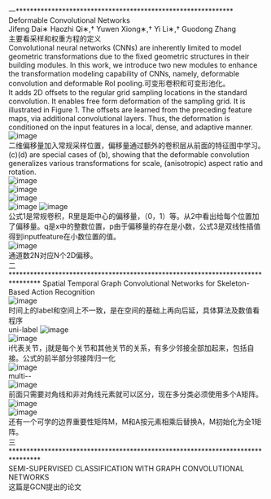 一*************************************************************  
Deformable Convolutional Networks  
Jifeng Dai∗ Haozhi Qi∗,† Yuwen Xiong∗,† Yi Li∗,† Guodong Zhang  
主要看采样和权重方程的定义  
Convolutional neural networks (CNNs) are inherently limited to model geometric transformations due to the fixed geometric structures in their building modules. In this work, we introduce two new modules to enhance the transformation modeling capability of CNNs, namely, deformable convolution and deformable RoI pooling.可变形卷积和可变形池化。  
It adds 2D offsets to the regular grid sampling locations in the standard convolution. It enables free form deformation of the sampling grid. It is illustrated in Figure 1. The offsets are learned from the preceding feature maps, via additional convolutional layers. Thus, the deformation is conditioned on the input features in a local, dense, and adaptive manner.![image](https://user-images.githubusercontent.com/92596875/202897667-d8b4fc09-765c-4ccb-af7b-aea521effe30.png)  
二维偏移量加入常规采样位置，偏移量通过额外的卷积层从前面的特征图中学习。(c)(d) are special cases of (b), showing that the deformable convolution generalizes various transformations for scale, (anisotropic) aspect ratio and rotation.  
![image](https://user-images.githubusercontent.com/92596875/202898416-5b82b532-b706-4b8d-b2f0-f3f7750d72e8.png)  
![image](https://user-images.githubusercontent.com/92596875/202898430-e8465926-41f6-467e-a354-3dea94e18299.png)  
![image](https://user-images.githubusercontent.com/92596875/202898443-ba5efa7d-034d-41e0-84c1-5000e6b86407.png)  
![image](https://user-images.githubusercontent.com/92596875/202898460-427f6411-b4cb-482f-a20e-e57c2735d7bb.png)
![image](https://user-images.githubusercontent.com/92596875/202898709-19c4e759-b4a1-43ca-b452-ae044ab49e5a.png)  
公式1是常规卷积，R里是距中心的偏移量，（0，1）等。从2中看出给每个位置加了偏移量。q是x中的整数位置，p由于偏移量的存在是小数，公式3是双线性插值得到inputfeature在小数位置的值。  
![image](https://user-images.githubusercontent.com/92596875/202898645-fddac021-679a-489d-8f4f-79c55cf84a34.png)  
 通道数2N对应N个2D偏移。  
二********************************************************************************
Spatial Temporal Graph Convolutional Networks for Skeleton-Based Action Recognition  
![image](https://user-images.githubusercontent.com/92596875/203024131-94b94921-526c-4baf-9ab1-393d32343a45.png)  
时间上的label和空间上不一致，是在空间的基础上再向后延，具体算法及数值看程序  
uni-label
![image](https://user-images.githubusercontent.com/92596875/203034670-b23d8b59-dc4e-41f4-8cf5-17c5796c7815.png)  
![image](https://user-images.githubusercontent.com/92596875/203034730-1ef1d4cd-986f-41e7-8425-099fd430afec.png)  
i代表关节，j就是每个关节和其他关节的关系，有多少邻接全部加起来，包括自接。公式的前半部分邻接阵归一化  
![image](https://user-images.githubusercontent.com/92596875/203036235-d4a4e767-b851-48fa-ba04-804ae5dded09.png)  
multi--  
![image](https://user-images.githubusercontent.com/92596875/203036799-6a100b1a-db6a-4dc0-9423-2809ca61be19.png)  
前面只需要对角线和非对角线元素就可以区分，现在多分类必须使用多个A矩阵。  
![image](https://user-images.githubusercontent.com/92596875/203037265-a2867015-8b14-4da9-8754-77a007d0fdf6.png)  
![image](https://user-images.githubusercontent.com/92596875/203037347-cd99698b-b248-4004-9d03-984d4314715a.png)  
还有一个可学的边界重要性矩阵M，M和A按元素相乘后替换A，M初始化为全1矩阵。  
三********************************************************************************  
SEMI-SUPERVISED CLASSIFICATION WITH GRAPH CONVOLUTIONAL NETWORKS    
这篇是GCN提出的论文  
